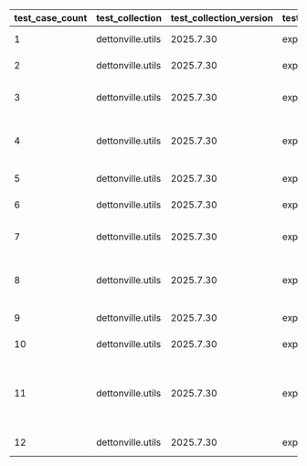 | test_case_count | test_collection | test_collection_version | test_component | test_job_link | test_component_git_branch | test_component_git_commit_hash | test_case_id | test_date | test_description | test_failed | test_details_link |
| --- | --- | --- | --- | --- | --- | --- | --- | --- | --- | --- | --- |
| 1 | dettonville.utils | 2025.7.30 | export_dicts | [test job link](https://jenkins.admin.dettonville.int/job/INFRA/job/repo-test-automation/job/ansible-utils/job/run-module-tests/job/main/106/) | main | 46640f6 | 01 | 2025-08-02T01:36:11Z | CSV test | False | [test details](./export_dicts/test.results/test_01/test-results.detailed.yml) |
| 2 | dettonville.utils | 2025.7.30 | export_dicts | [test job link](https://jenkins.admin.dettonville.int/job/INFRA/job/repo-test-automation/job/ansible-utils/job/run-module-tests/job/main/106/) | main | 46640f6 | 02 | 2025-08-02T01:36:11Z | CSV test - empty key value | False | [test details](./export_dicts/test.results/test_02/test-results.detailed.yml) |
| 3 | dettonville.utils | 2025.7.30 | export_dicts | [test job link](https://jenkins.admin.dettonville.int/job/INFRA/job/repo-test-automation/job/ansible-utils/job/run-module-tests/job/main/106/) | main | 46640f6 | 03 | 2025-08-02T01:36:11Z | CSV test - encoded string values | False | [test details](./export_dicts/test.results/test_03/test-results.detailed.yml) |
| 4 | dettonville.utils | 2025.7.30 | export_dicts | [test job link](https://jenkins.admin.dettonville.int/job/INFRA/job/repo-test-automation/job/ansible-utils/job/run-module-tests/job/main/106/) | main | 46640f6 | 04 | 2025-08-02T01:36:11Z | CSV test - export with specified columns | False | [test details](./export_dicts/test.results/test_04/test-results.detailed.yml) |
| 5 | dettonville.utils | 2025.7.30 | export_dicts | [test job link](https://jenkins.admin.dettonville.int/job/INFRA/job/repo-test-automation/job/ansible-utils/job/run-module-tests/job/main/106/) | main | 46640f6 | 05 | 2025-08-02T01:36:11Z | markdown test | False | [test details](./export_dicts/test.results/test_05/test-results.detailed.yml) |
| 6 | dettonville.utils | 2025.7.30 | export_dicts | [test job link](https://jenkins.admin.dettonville.int/job/INFRA/job/repo-test-automation/job/ansible-utils/job/run-module-tests/job/main/106/) | main | 46640f6 | 06 | 2025-08-02T01:36:11Z | markdown test - empty key value | False | [test details](./export_dicts/test.results/test_06/test-results.detailed.yml) |
| 7 | dettonville.utils | 2025.7.30 | export_dicts | [test job link](https://jenkins.admin.dettonville.int/job/INFRA/job/repo-test-automation/job/ansible-utils/job/run-module-tests/job/main/106/) | main | 46640f6 | 07 | 2025-08-02T01:36:11Z | markdown test - encoded string values | False | [test details](./export_dicts/test.results/test_07/test-results.detailed.yml) |
| 8 | dettonville.utils | 2025.7.30 | export_dicts | [test job link](https://jenkins.admin.dettonville.int/job/INFRA/job/repo-test-automation/job/ansible-utils/job/run-module-tests/job/main/106/) | main | 46640f6 | 08 | 2025-08-02T01:36:11Z | markdown test - export with specified columns | False | [test details](./export_dicts/test.results/test_08/test-results.detailed.yml) |
| 9 | dettonville.utils | 2025.7.30 | export_dicts | [test job link](https://jenkins.admin.dettonville.int/job/INFRA/job/repo-test-automation/job/ansible-utils/job/run-module-tests/job/main/106/) | main | 46640f6 | 09 | 2025-08-02T01:36:11Z | csv test - empty export list | False | [test details](./export_dicts/test.results/test_09/test-results.detailed.yml) |
| 10 | dettonville.utils | 2025.7.30 | export_dicts | [test job link](https://jenkins.admin.dettonville.int/job/INFRA/job/repo-test-automation/job/ansible-utils/job/run-module-tests/job/main/106/) | main | 46640f6 | 10 | 2025-08-02T01:36:11Z | non-existing file directory test | False | [test details](./export_dicts/test.results/test_10/test-results.detailed.yml) |
| 11 | dettonville.utils | 2025.7.30 | export_dicts | [test job link](https://jenkins.admin.dettonville.int/job/INFRA/job/repo-test-automation/job/ansible-utils/job/run-module-tests/job/main/106/) | main | 46640f6 | 11 | 2025-08-02T01:36:11Z | markdown test - export with specified columns where rows are missing values | False | [test details](./export_dicts/test.results/test_11/test-results.detailed.yml) |
| 12 | dettonville.utils | 2025.7.30 | export_dicts | [test job link](https://jenkins.admin.dettonville.int/job/INFRA/job/repo-test-automation/job/ansible-utils/job/run-module-tests/job/main/106/) | main | 46640f6 | 12 | 2025-08-02T01:36:11Z | implied file format | False | [test details](./export_dicts/test.results/test_12/test-results.detailed.yml) |
